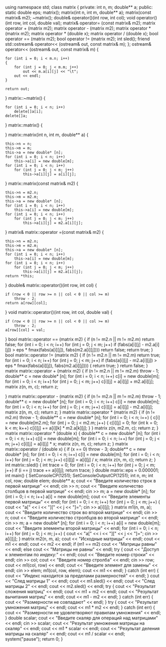 using namespace std;
class matrix
{
private:
	int n, m;
	double** a;
public:
	static double eps;
	matrix();
	matrix(int n, int m, double** a);
	matrix(const matrix& m2); 
	~matrix();
	double& operator()(int row, int col);
	void operator()(int row, int col, double val);
	matrix& operator= (const matrix& m2);
	matrix operator + (matrix m2);
	matrix operator - (matrix m2);
	matrix operator * (matrix m2);
	matrix operator * (double x);
	matrix operator / (double x);
	bool operator == (matrix m2);
	bool operator != (matrix m2);
	int sled();
	friend std::ostream& operator<< (ostream& out, const matrix& m);
};
ostream& operator<< (ostream& out, const matrix& m)
{

	for (int i = 0; i < m.n; i++)
	{
		for (int j = 0; j < m.m; j++)
			out << m.a[i][j] << "\t";
		out << endl;
	}

	return out;
}
matrix::~matrix()
{

	for (int i = 0; i < n; i++)
		delete[]a[i];
	delete[]a;
}
matrix::matrix()
{

}
matrix::matrix(int n, int m, double** a)
{
	
	this->n = n;
	this->m = m;
	this->a = new double* [n];
	for (int i = 0; i < n; i++)
		this->a[i] = new double[m];
	for (int i = 0; i < n; i++)
		for (int j = 0; j < m; j++)
			this->a[i][j] = a[i][j];
}
matrix::matrix(const matrix& m2)
{
	
	this->n = m2.n;
	this->m = m2.m;
	this->a = new double* [n];
	for (int i = 0; i < n; i++)
		this->a[i] = new double[m];
	for (int i = 0; i < n; i++)
		for (int j = 0; j < m; j++)
			this->a[i][j] = m2.a[i][j];
}
matrix& matrix::operator =(const matrix& m2)
{
	
	this->n = m2.n;
	this->m = m2.m;
	this->a = new double* [n];
	for (int i = 0; i < n; i++)
		this->a[i] = new double[m];
	for (int i = 0; i < n; i++)
		for (int j = 0; j < m; j++)
			this->a[i][j] = m2.a[i][j];
	return *this;
}
double& matrix::operator()(int row, int col)
{
	
	if (row < 0 || row >= n || col < 0 || col >= m)
		throw - 2;
	return a[row][col];
}
void matrix::operator()(int row, int col, double val)
{
	
	if (row < 0 || row >= n || col < 0 || col >= m)
		throw - 2;
	a[row][col] = val;
}
bool matrix::operator == (matrix m2)
{
	if (n != m2.n || m != m2.m)
		return false;
	for (int i = 0; i < n; i++)
		for (int j = 0; j < m; j++)
			if (fabs(a[i][j] - m2.a[i][j]) > eps * fmax(fabs(a[i][j]), fabs(m2.a[i][j])))
				return false;
	return true;
}
bool matrix::operator != (matrix m2)
{
	if (n != m2.n || m != m2.m)
		return true;
	for (int i = 0; i < n; i++)
		for (int j = 0; j < m; j++)
			if (fabs(a[i][j] - m2.a[i][j]) > eps * fmax(fabs(a[i][j]), fabs(m2.a[i][j])))
			{
				return true;
			}
	return false;
}
matrix matrix::operator + (matrix m2)
{
	if (n != m2.n || m != m2.m)
		throw - 1;
	double** c = new double* [n];
	for (int i = 0; i < n; i++)
		c[i] = new double[m];
	for (int i = 0; i < n; i++)
		for (int j = 0; j < m; j++)
			c[i][j] = a[i][j] + m2.a[i][j];
	matrix z(n, m, c);
	return z;

}
matrix matrix::operator - (matrix m2)
{
	if (n != m2.n || m != m2.m)
		throw - 1;
	double** c = new double* [n];
	for (int i = 0; i < n; i++)
		c[i] = new double[m];
	for (int i = 0; i < n; i++)
		for (int j = 0; j < m; j++)
			c[i][j] = a[i][j] - m2.a[i][j];
	matrix z(n, m, c);
	return z;
}
matrix matrix::operator * (matrix m2)
{
	if (n != m2.m)
		throw - 1;
	double** c = new double* [n];
	for (int i = 0; i < n; i++)
	{
		c[i] = new double[m2.m];
		for (int j = 0; j < m2.m; j++)
		{
			c[i][j] = 0;
			for (int k = 0; k < m; k++)
				c[i][j] += a[i][k] * m2.a[k][j];
		}
	}
	matrix z(n, m2.m, c);
	return z;
}
matrix matrix::operator * (double x)
{
	double** c = new double* [n];
	for (int i = 0; i < n; i++)
		c[i] = new double[m];
	for (int i = 0; i < n; i++)
		for (int j = 0; j < m; j++)
			c[i][j] = a[i][j] * x;
	matrix z(n, m, c);
	return z;
}
matrix matrix::operator / (double x)
{
	if (x == 0)
		throw - 3;
	double** c = new double* [n];
	for (int i = 0; i < n; i++)
		c[i] = new double[m];
	for (int i = 0; i < n; i++)
		for (int j = 0; j < m; j++)
			c[i][j] = a[i][j] / x;
	matrix z(n, m, c);
	return z;
}
int matrix::sled()
{
	int trace = 0; 
	for (int i = 0; i < n; i++)
		for (int j = 0; j < m; j++)
			if (i == j)
				trace += a[i][j]; 
	return trace;
}
double matrix::eps = 0.000001;
int main()
{
	SetConsoleCP(1251);
	SetConsoleOutputCP(1251);
	int n, m;
	int col, row;
	double elem;
	double** a;
	cout << "Введите количество строк в первой матрице" << endl;
	cin >> n;
	cout << "Введите количество столбцов в первой матрице" << endl;
	cin >> m;
	a = new double* [n];
	for (int i = 0; i < n; i++)
		a[i] = new double[m];
	cout << "Введите элементы первой матрицы" << endl;
	for (int i = 0; i < n; i++)
		for (int j = 0; j < m; j++)
		{
			cout << "a[" << i << "][" << j << "]=";
			cin >> a[i][j];
		}
	matrix m1(n, m, a);
	cout << "Введите количество строк во второй матрице" << endl;
	cin >> n;
	cout << "Введите количество стролбцов во второй матрице" << endl;
	cin >> m;
	a = new double* [n];
	for (int i = 0; i < n; i++)
		a[i] = new double[m];
	cout << "Введите элементы второй матрицы" << endl;
	for (int i = 0; i < n; i++)
		for (int j = 0; j < m; j++)
		{
			cout << "a[" << i << "][" << j << "]=";
			cin >> a[i][j];
		}
	matrix m2(n, m, a);
	cout << "Исходные матрицы" << endl;
	cout << m1 << endl;
	cout << m2 << endl;
	if (m1 == m2)
		cout << "Матрицы равны" << endl;
	else cout << "Матрицы не равны" << endl;
	try
	{
		cout << "Доступ к элементам по индеку:" << endl;
		cout << "Введите номер строки" << endl;
		cin >> col;
		cout << "Введите номер стролба" << endl;
		cin >> row;
		cout << m1(col, row) << endl;
		cout << "Введите элемент для замены" << endl;
		cin >> elem;
		m1(col, row, elem); 
		cout << m1 << endl;
	}
	catch (int err)
	{
		cout << "Индекс находится за пределами размерностей" << endl;
	}
	cout << "След матрицы 1" << endl;
	cout << m1.sled() << endl;
	cout << "След матрицы 2" << endl;
	cout << m2.sled() << endl;
	try
	{
		cout << "Результат сложения матриц" << endl;
		cout << m1 + m2 << endl;
		cout << "Результат вычитания матриц" << endl;
		cout << m1 - m2 << endl;
	}
	catch (int err)
	{
		cout << "Размерности не совпадают" << endl;
	}
	try
	{
		cout << "Результат умножения матриц" << endl;
		cout << m1 * m2 << endl;
	}
	catch (int err)
	{
		cout << "Размерности не удовлетворяют правилам умножения" << endl;
	}
	double scalar;
	cout << "Введите скаляр для операций над матрицами" << endl;
	cin >> scalar;
	cout << "Результат умножения матрицы на скаляр" << endl;
	cout << m1 * scalar << endl;
	cout << "Результат деления матрицы на скаляр" << endl;
	cout << m1 / scalar << endl;
	system("pause");
	return 0;
}


